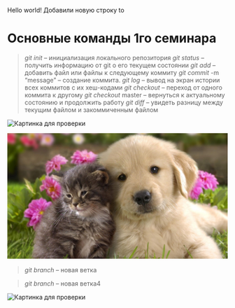 Hello world!
Добавили новую строку
to
# Основные команды 1го семинара
>	*git init* – инициализация локального репозитория
>	*git status* – получить информацию от git о его текущем состоянии
>	*git add* – добавить файл или файлы к следующему коммиту
>	*git commit* -m “message” – создание коммита.
>	*git log* – вывод на экран истории всех коммитов с их хеш-кодами
>	*git checkout* – переход от одного коммита к другому
>	*git checkout* master – вернуться к актуальному состоянию и продолжить работу
>	*git diff* – увидеть разницу между текущим файлом и закоммиченным файлом

![Картинка для проверки](https://mobimg.b-cdn.net/v3/fetch/5c/5c9b90fbc17a0297f754197f4b469f50.jpeg)

![Картинка для проверки2](111.jpg)


>	*git branch* – новая ветка

> *git branch* – новая ветка4

![Картинка для проверки](https://www.1zoom.ru/big2/541/255095-Sepik.jpg)